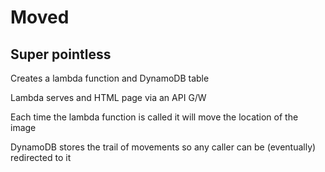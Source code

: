 # Moved

## Super pointless

Creates a lambda function and DynamoDB table

Lambda serves and HTML page via an API G/W

Each time the lambda function is called it will move the location of the image

DynamoDB stores the trail of movements so any caller can be (eventually) redirected to it
